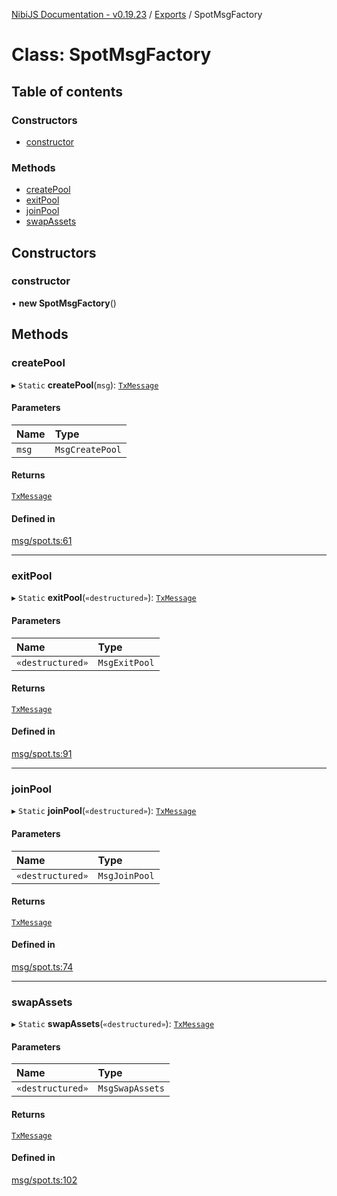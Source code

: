[NibiJS Documentation - v0.19.23](../intro.md) / [Exports](../modules.md) / SpotMsgFactory

# Class: SpotMsgFactory

## Table of contents

### Constructors

- [constructor](SpotMsgFactory.md#constructor)

### Methods

- [createPool](SpotMsgFactory.md#createpool)
- [exitPool](SpotMsgFactory.md#exitpool)
- [joinPool](SpotMsgFactory.md#joinpool)
- [swapAssets](SpotMsgFactory.md#swapassets)

## Constructors

### constructor

• **new SpotMsgFactory**()

## Methods

### createPool

▸ `Static` **createPool**(`msg`): [`TxMessage`](../interfaces/TxMessage.md)

#### Parameters

| Name | Type |
| :------ | :------ |
| `msg` | `MsgCreatePool` |

#### Returns

[`TxMessage`](../interfaces/TxMessage.md)

#### Defined in

[msg/spot.ts:61](https://github.com/NibiruChain/ts-sdk/blob/b2fc1dc/packages/nibijs/src/msg/spot.ts#L61)

___

### exitPool

▸ `Static` **exitPool**(`«destructured»`): [`TxMessage`](../interfaces/TxMessage.md)

#### Parameters

| Name | Type |
| :------ | :------ |
| `«destructured»` | `MsgExitPool` |

#### Returns

[`TxMessage`](../interfaces/TxMessage.md)

#### Defined in

[msg/spot.ts:91](https://github.com/NibiruChain/ts-sdk/blob/b2fc1dc/packages/nibijs/src/msg/spot.ts#L91)

___

### joinPool

▸ `Static` **joinPool**(`«destructured»`): [`TxMessage`](../interfaces/TxMessage.md)

#### Parameters

| Name | Type |
| :------ | :------ |
| `«destructured»` | `MsgJoinPool` |

#### Returns

[`TxMessage`](../interfaces/TxMessage.md)

#### Defined in

[msg/spot.ts:74](https://github.com/NibiruChain/ts-sdk/blob/b2fc1dc/packages/nibijs/src/msg/spot.ts#L74)

___

### swapAssets

▸ `Static` **swapAssets**(`«destructured»`): [`TxMessage`](../interfaces/TxMessage.md)

#### Parameters

| Name | Type |
| :------ | :------ |
| `«destructured»` | `MsgSwapAssets` |

#### Returns

[`TxMessage`](../interfaces/TxMessage.md)

#### Defined in

[msg/spot.ts:102](https://github.com/NibiruChain/ts-sdk/blob/b2fc1dc/packages/nibijs/src/msg/spot.ts#L102)
